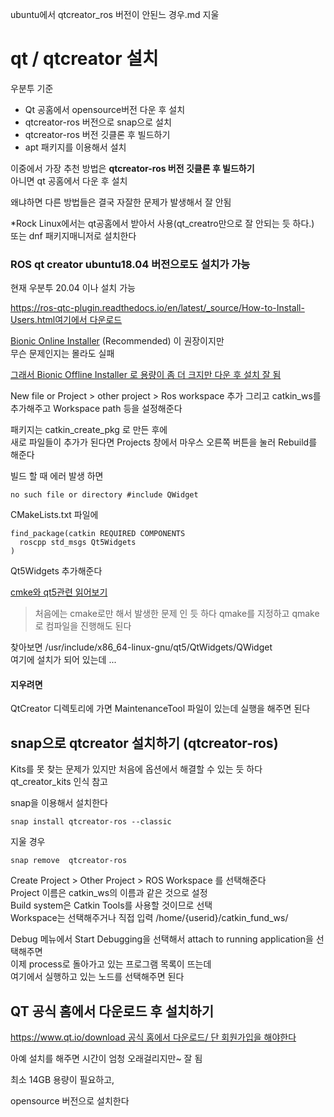 ubuntu에서 qtcreator_ros 버전이 안된느 경우.md 지울
# qt / qtcreator 설치

우분투 기준 
- Qt 공홈에서 opensource버전 다운 후 설치
- qtcreator-ros 버전으로 snap으로 설치
- qtcreator-ros 버전 깃클론 후 빌드하기
- apt 패키지를 이용해서 설치

이중에서 가장 추천 방법은 **qtcreator-ros 버전 깃클론 후 빌드하기**  
아니면 qt 공홈에서 다운 후 설치  

왜냐하면 다른 방법들은 결국 자잘한 문제가 발생해서 잘 안됨 

*Rock Linux에서는 qt공홈에서 받아서 사용(qt_creatro만으로 잘 안되는 듯 하다.)    
또는 dnf 패키지매니저로 설치한다


### ROS qt creator ubuntu18.04 버전으로도 설치가 가능

현재 우분투 20.04 이나 설치 가능 

[https://ros-qtc-plugin.readthedocs.io/en/latest/_source/How-to-Install-Users.html여기에서 다운로드](https://ros-qtc-plugin.readthedocs.io/en/latest/_source/How-to-Install-Users.html)

[Bionic Online Installer](https://qtcreator-ros.datasys.swri.edu/downloads/installers/bionic/qtcreator-ros-bionic-latest-online-installer.run) (Recommended) 이 권장이지만  
무슨 문제인지는 몰라도 실패

[그래서 Bionic Offline Installer 로 용량이 좀 더 크지만 다운 후 설치 잘 됨 ](https://qtcreator-ros.datasys.swri.edu/downloads/installers/bionic/qtcreator-ros-bionic-latest-offline-installer.run)


New file or Project > other project > Ros workspace 추가 
그리고 catkin_ws를 추가해주고  Workspace path 등을 설정해준다   

패키지는 catkin_create_pkg 로 만든 후에  
새로 파일들이 추가가 된다면  Projects 창에서 마우스 오른쪽 버튼을 눌러 Rebuild를 해준다 


빌드 할 때 에러 발생 하면 
```
no such file or directory #include QWidget
```

CMakeLists.txt 파일에  
```
find_package(catkin REQUIRED COMPONENTS
  roscpp std_msgs Qt5Widgets
)
```

Qt5Widgets 추가해준다 

[cmke와 qt5관련 읽어보기](https://www.kdab.com/using-cmake-with-qt-5/)

> 처음에는 cmake로만 해서 발생한 문제 인 듯 하다  qmake를 지정하고 qmake로 컴파일을 진행해도 된다  


찾아보면 
/usr/include/x86_64-linux-gnu/qt5/QtWidgets/QWidget   
여기에 설치가 되어 있는데 ...


#### 지우려면 
QtCreator 디렉토리에 가면 MaintenanceTool 파일이 있는데 실행을 해주면 된다   




##  snap으로 qtcreator 설치하기 (qtcreator-ros) 
Kits를 못 찾는 문제가 있지만 처음에 옵션에서 해결할 수 있는 듯 하다  
qt_creator_kits 인식 참고

snap을 이용해서 설치한다  
```
snap install qtcreator-ros --classic
```

지울 경우
```
snap remove  qtcreator-ros
```

Create Project > Other Project > ROS Workspace 를 선택해준다  
Project 이름은 catkin_ws의 이름과 같은 것으로 설정  
Build system은 Catkin Tools를 사용할 것이므로 선택   
Workspace는 선택해주거나 직접 입력 /home/{userid}/catkin_fund_ws/


Debug 메뉴에서 Start Debugging을 선택해서 attach to running application을 선택해주면  
이제 process로 돌아가고 있는 프로그램 목록이 뜨는데  
여기에서 실행하고 있는 노드를 선택해주면 된다



## QT 공식 홈에서 다운로드 후 설치하기 

[https://www.qt.io/download 공식 홈에서 다운로드/ 단 회원가입을 해야한다](https://www.qt.io/download)

아예 설치를 해주면 시간이 엄청 오래걸리지만~ 잘 됨   

최소 14GB 용량이 필요하고,  

opensource 버전으로 설치한다 


